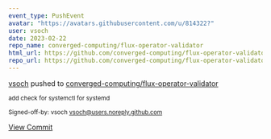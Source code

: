```yaml
---
event_type: PushEvent
avatar: "https://avatars.githubusercontent.com/u/814322?"
user: vsoch
date: 2023-02-22
repo_name: converged-computing/flux-operator-validator
html_url: https://github.com/converged-computing/flux-operator-validator/commit/66849b7289f8948dee2dea831e1d0179547a722c
repo_url: https://github.com/converged-computing/flux-operator-validator
---
```


<a href='https://github.com/vsoch' target='_blank'>vsoch</a> pushed to <a href='https://github.com/converged-computing/flux-operator-validator' target='_blank'>converged-computing/flux-operator-validator</a>

<small>add check for systemctl for systemd

Signed-off-by: vsoch <vsoch@users.noreply.github.com></small>

<a href='https://github.com/converged-computing/flux-operator-validator/commit/66849b7289f8948dee2dea831e1d0179547a722c' target='_blank'>View Commit</a>